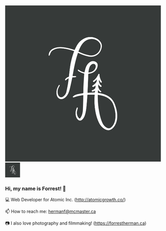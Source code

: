 ![alt text](https://github.com/forrest-herman/forrest-herman/blob/main/initials.jpg?raw=true)
<img src="https://github.com/forrest-herman/forrest-herman/blob/main/initials.jpg?raw=true" width="48">
### Hi, my name is Forrest! 👋

💻 Web Developer for Atomic Inc. (http://atomicgrowth.co/)

📫 How to reach me: hermanf@mcmaster.ca

📷 I also love photography and filmmaking! (https://forrestherman.ca)

<!--
**forrest-herman/forrest-herman** is a ✨ _special_ ✨ repository because its `README.md` (this file) appears on your GitHub profile.

Here are some ideas to get you started:

- 🔭 I’m currently working on ...
- 🌱 I’m currently learning ...
- 👯 I’m looking to collaborate on ...
- 🤔 I’m looking for help with ...
- 💬 Ask me about ...
- 📫 How to reach me: ...
- 😄 Pronouns: ...
- ⚡ Fun fact: ...
-->
